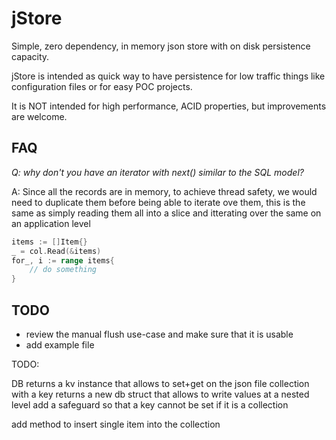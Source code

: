 # jStore
Simple, zero dependency, in memory json store with on disk persistence capacity.

jStore is intended as quick way to have persistence for low traffic things like configuration files or 
for easy POC projects.

It is NOT intended for high performance, ACID properties, but improvements are welcome. 

## FAQ

_Q: why don't you have an iterator with next() similar to the SQL model?_

A: Since all the records are in memory, to achieve thread safety, we would need to duplicate them before being able
to iterate ove them, this is the same as simply reading them all into a slice and itterating over the same on an
application level

```Go
items := []Item{}
_ = col.Read(&items)
for_, i := range items{
	// do something
}
```

## TODO
* review the manual flush use-case and make sure that it is usable
* add example file

TODO:

 DB returns a kv instance that allows to set+get on the json file
 collection with a key returns a new db struct that allows to write values at a nested level
 add a safeguard so that a key cannot be set if it is a collection
 
add method to insert single item into the collection